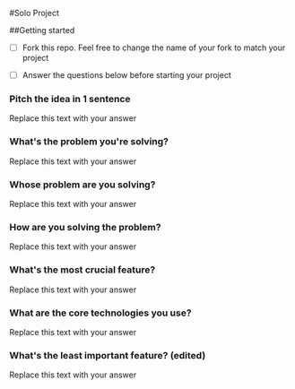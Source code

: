 #Solo Project

##Getting started

- [ ] Fork this repo. Feel free to change the name of your fork to match your project

- [ ] Answer the questions below before starting your project

### Pitch the idea in 1 sentence

Replace this text with your answer

### What's the problem you're solving?

Replace this text with your answer

### Whose problem are you solving?

Replace this text with your answer

### How are you solving the problem?

Replace this text with your answer

### What's the most crucial feature?

Replace this text with your answer

### What are the core technologies you use?

Replace this text with your answer

### What's the least important feature? (edited)

Replace this text with your answer